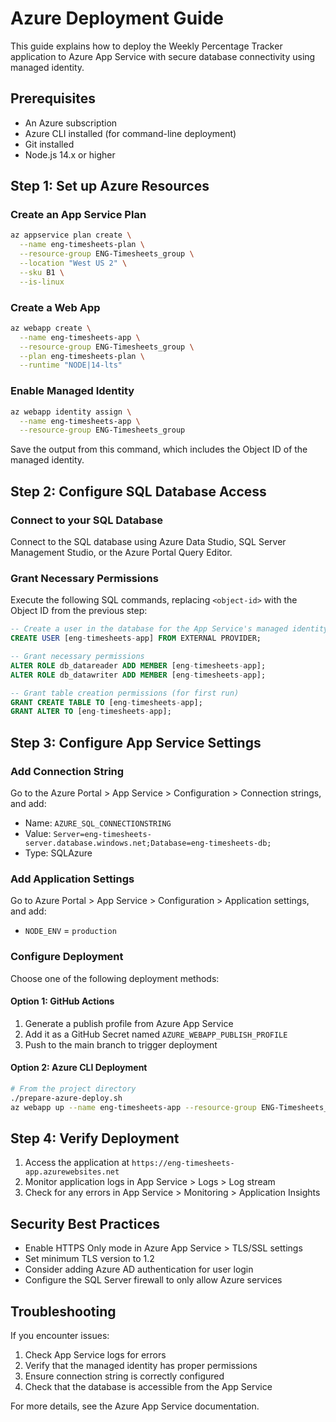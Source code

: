 # Azure Deployment Guide

This guide explains how to deploy the Weekly Percentage Tracker application to Azure App Service with secure database connectivity using managed identity.

## Prerequisites

- An Azure subscription
- Azure CLI installed (for command-line deployment)
- Git installed
- Node.js 14.x or higher

## Step 1: Set up Azure Resources

### Create an App Service Plan

```bash
az appservice plan create \
  --name eng-timesheets-plan \
  --resource-group ENG-Timesheets_group \
  --location "West US 2" \
  --sku B1 \
  --is-linux
```

### Create a Web App

```bash
az webapp create \
  --name eng-timesheets-app \
  --resource-group ENG-Timesheets_group \
  --plan eng-timesheets-plan \
  --runtime "NODE|14-lts"
```

### Enable Managed Identity

```bash
az webapp identity assign \
  --name eng-timesheets-app \
  --resource-group ENG-Timesheets_group
```

Save the output from this command, which includes the Object ID of the managed identity.

## Step 2: Configure SQL Database Access

### Connect to your SQL Database

Connect to the SQL database using Azure Data Studio, SQL Server Management Studio, or the Azure Portal Query Editor.

### Grant Necessary Permissions

Execute the following SQL commands, replacing `<object-id>` with the Object ID from the previous step:

```sql
-- Create a user in the database for the App Service's managed identity
CREATE USER [eng-timesheets-app] FROM EXTERNAL PROVIDER;

-- Grant necessary permissions
ALTER ROLE db_datareader ADD MEMBER [eng-timesheets-app];
ALTER ROLE db_datawriter ADD MEMBER [eng-timesheets-app];

-- Grant table creation permissions (for first run)
GRANT CREATE TABLE TO [eng-timesheets-app];
GRANT ALTER TO [eng-timesheets-app];
```

## Step 3: Configure App Service Settings

### Add Connection String

Go to the Azure Portal > App Service > Configuration > Connection strings, and add:

- Name: `AZURE_SQL_CONNECTIONSTRING`
- Value: `Server=eng-timesheets-server.database.windows.net;Database=eng-timesheets-db;`
- Type: SQLAzure

### Add Application Settings

Go to Azure Portal > App Service > Configuration > Application settings, and add:

- `NODE_ENV` = `production`

### Configure Deployment

Choose one of the following deployment methods:

#### Option 1: GitHub Actions

1. Generate a publish profile from Azure App Service
2. Add it as a GitHub Secret named `AZURE_WEBAPP_PUBLISH_PROFILE`
3. Push to the main branch to trigger deployment

#### Option 2: Azure CLI Deployment

```bash
# From the project directory
./prepare-azure-deploy.sh
az webapp up --name eng-timesheets-app --resource-group ENG-Timesheets_group
```

## Step 4: Verify Deployment

1. Access the application at `https://eng-timesheets-app.azurewebsites.net`
2. Monitor application logs in App Service > Logs > Log stream
3. Check for any errors in App Service > Monitoring > Application Insights

## Security Best Practices

- Enable HTTPS Only mode in Azure App Service > TLS/SSL settings
- Set minimum TLS version to 1.2
- Consider adding Azure AD authentication for user login
- Configure the SQL Server firewall to only allow Azure services

## Troubleshooting

If you encounter issues:

1. Check App Service logs for errors
2. Verify that the managed identity has proper permissions
3. Ensure connection string is correctly configured
4. Check that the database is accessible from the App Service

For more details, see the Azure App Service documentation.